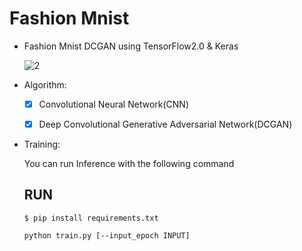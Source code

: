 # Fashion Mnist
  

  - Fashion Mnist DCGAN using TensorFlow2.0 & Keras

    ![2](https://user-images.githubusercontent.com/88143329/161974667-f0865551-c3bb-49fb-92fd-f7fa327c9d4a.png)
    
  - Algorithm:

    - [x] Convolutional Neural Network(CNN)
    - [x] Deep Convolutional Generative Adversarial Network(DCGAN)
    

  - Training:

      You can run  Inference with the following command

      ## RUN

      ```
      $ pip install requirements.txt
      
      python train.py [--input_epoch INPUT]
      ```
      
